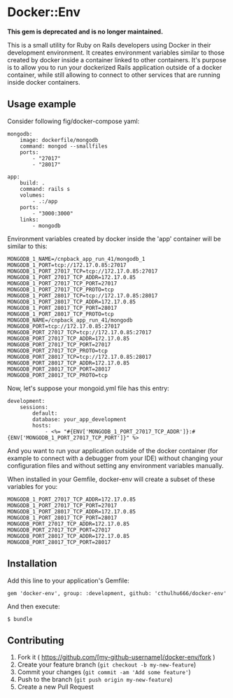 # Docker::Env

<strong>This gem is deprecated and is no longer maintained.</strong>

This is a small utility for Ruby on Rails developers using Docker in their development environment.
It creates environment variables similar to those created by docker inside a container linked to other containers.
It's purpose is to allow you to run your dockerized Rails application outside of a docker container,
while still allowing to connect to other services that are running inside docker containers.

## Usage example

Consider following fig/docker-compose yaml:

    mongodb:
        image: dockerfile/mongodb
        command: mongod --smallfiles
        ports:
            - "27017"
            - "28017"

    app:
        build: .
        command: rails s
        volumes:
            - .:/app
        ports:
            - "3000:3000"
        links:
            - mongodb

Environment variables created by docker inside the 'app' container will be similar to this:

    MONGODB_1_NAME=/cnpback_app_run_41/mongodb_1
    MONGODB_1_PORT=tcp://172.17.0.85:27017
    MONGODB_1_PORT_27017_TCP=tcp://172.17.0.85:27017
    MONGODB_1_PORT_27017_TCP_ADDR=172.17.0.85
    MONGODB_1_PORT_27017_TCP_PORT=27017
    MONGODB_1_PORT_27017_TCP_PROTO=tcp
    MONGODB_1_PORT_28017_TCP=tcp://172.17.0.85:28017
    MONGODB_1_PORT_28017_TCP_ADDR=172.17.0.85
    MONGODB_1_PORT_28017_TCP_PORT=28017
    MONGODB_1_PORT_28017_TCP_PROTO=tcp
    MONGODB_NAME=/cnpback_app_run_41/mongodb
    MONGODB_PORT=tcp://172.17.0.85:27017
    MONGODB_PORT_27017_TCP=tcp://172.17.0.85:27017
    MONGODB_PORT_27017_TCP_ADDR=172.17.0.85
    MONGODB_PORT_27017_TCP_PORT=27017
    MONGODB_PORT_27017_TCP_PROTO=tcp
    MONGODB_PORT_28017_TCP=tcp://172.17.0.85:28017
    MONGODB_PORT_28017_TCP_ADDR=172.17.0.85
    MONGODB_PORT_28017_TCP_PORT=28017
    MONGODB_PORT_28017_TCP_PROTO=tcp

Now, let's suppose your mongoid.yml file has this entry:

    development:
        sessions:
            default:
            database: your_app_development
            hosts:
                - <%= "#{ENV['MONGODB_1_PORT_27017_TCP_ADDR']}:#{ENV['MONGODB_1_PORT_27017_TCP_PORT']}" %>

And you want to run your application outside of the docker container
(for example to connect with a debugger from your IDE)
without changing your configuration files
and without setting any environment variables manually.

When installed in your Gemfile, docker-env will create a subset of these variables for you:

    MONGODB_1_PORT_27017_TCP_ADDR=172.17.0.85
    MONGODB_1_PORT_27017_TCP_PORT=27017
    MONGODB_1_PORT_28017_TCP_ADDR=172.17.0.85
    MONGODB_1_PORT_28017_TCP_PORT=28017
    MONGODB_PORT_27017_TCP_ADDR=172.17.0.85
    MONGODB_PORT_27017_TCP_PORT=27017
    MONGODB_PORT_28017_TCP_ADDR=172.17.0.85
    MONGODB_PORT_28017_TCP_PORT=28017

## Installation

Add this line to your application's Gemfile:

    gem 'docker-env', group: :development, github: 'cthulhu666/docker-env'

And then execute:

    $ bundle

## Contributing

1. Fork it ( https://github.com/[my-github-username]/docker-env/fork )
2. Create your feature branch (`git checkout -b my-new-feature`)
3. Commit your changes (`git commit -am 'Add some feature'`)
4. Push to the branch (`git push origin my-new-feature`)
5. Create a new Pull Request
